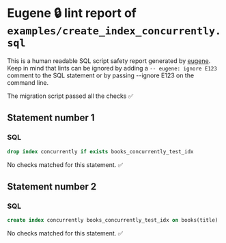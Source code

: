 # Eugene 🔒 lint report of `examples/create_index_concurrently.sql`

This is a human readable SQL script safety report generated by [eugene](https://github.com/kaaveland/eugene). Keep in mind that lints can be ignored by adding a `-- eugene: ignore E123` comment to the SQL statement or by passing --ignore E123 on the command line.

The migration script passed all the checks ✅

## Statement number 1

### SQL

```sql
drop index concurrently if exists books_concurrently_test_idx
```

No checks matched for this statement. ✅

## Statement number 2

### SQL

```sql
create index concurrently books_concurrently_test_idx on books(title)
```

No checks matched for this statement. ✅

